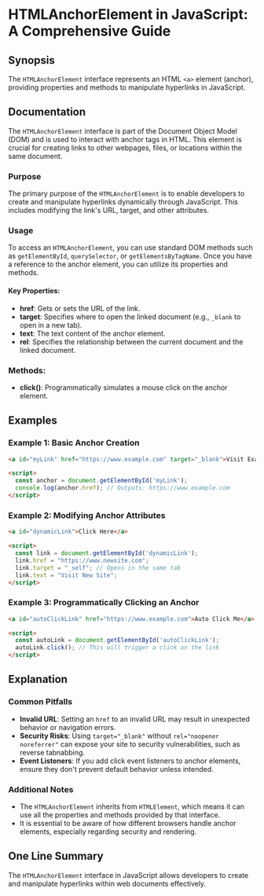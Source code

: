 <!--
Meta Description: # HTMLAnchorElement in JavaScript: A Comprehensive Guide ## Synopsis The `HTMLAnchorElement` interface represents an HTML `<a>` element (anchor), prov...
Meta Keywords: anchor, document, htmlanchorelement, link, click
-->

# HTMLAnchorElement in JavaScript: A Comprehensive Guide

## Synopsis
The `HTMLAnchorElement` interface represents an HTML `<a>` element (anchor), providing properties and methods to manipulate hyperlinks in JavaScript.

## Documentation
The `HTMLAnchorElement` interface is part of the Document Object Model (DOM) and is used to interact with anchor tags in HTML. This element is crucial for creating links to other webpages, files, or locations within the same document. 

### Purpose
The primary purpose of the `HTMLAnchorElement` is to enable developers to create and manipulate hyperlinks dynamically through JavaScript. This includes modifying the link's URL, target, and other attributes.

### Usage
To access an `HTMLAnchorElement`, you can use standard DOM methods such as `getElementById`, `querySelector`, or `getElementsByTagName`. Once you have a reference to the anchor element, you can utilize its properties and methods.

#### Key Properties:
- **href**: Gets or sets the URL of the link.
- **target**: Specifies where to open the linked document (e.g., `_blank` to open in a new tab).
- **text**: The text content of the anchor element.
- **rel**: Specifies the relationship between the current document and the linked document.

### Methods:
- **click()**: Programmatically simulates a mouse click on the anchor element.

## Examples
### Example 1: Basic Anchor Creation
```html
<a id="myLink" href="https://www.example.com" target="_blank">Visit Example</a>

<script>
  const anchor = document.getElementById('myLink');
  console.log(anchor.href); // Outputs: https://www.example.com
</script>
```

### Example 2: Modifying Anchor Attributes
```html
<a id="dynamicLink">Click Here</a>

<script>
  const link = document.getElementById('dynamicLink');
  link.href = "https://www.newsite.com";
  link.target = "_self"; // Opens in the same tab
  link.text = "Visit New Site";
</script>
```

### Example 3: Programmatically Clicking an Anchor
```html
<a id="autoClickLink" href="https://www.example.com">Auto Click Me</a>

<script>
  const autoLink = document.getElementById('autoClickLink');
  autoLink.click(); // This will trigger a click on the link
</script>
```

## Explanation
### Common Pitfalls
- **Invalid URL**: Setting an `href` to an invalid URL may result in unexpected behavior or navigation errors.
- **Security Risks**: Using `target="_blank"` without `rel="noopener noreferrer"` can expose your site to security vulnerabilities, such as reverse tabnabbing.
- **Event Listeners**: If you add click event listeners to anchor elements, ensure they don't prevent default behavior unless intended.

### Additional Notes
- The `HTMLAnchorElement` inherits from `HTMLElement`, which means it can use all the properties and methods provided by that interface.
- It is essential to be aware of how different browsers handle anchor elements, especially regarding security and rendering.

## One Line Summary
The `HTMLAnchorElement` interface in JavaScript allows developers to create and manipulate hyperlinks within web documents effectively.